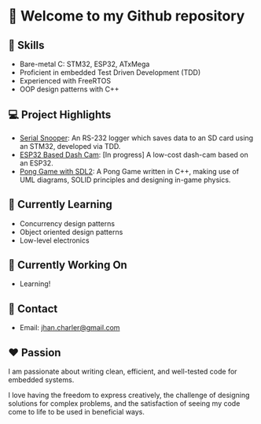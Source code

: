 # :wave: Welcome to my Github repository

## :book: Skills
- Bare-metal C: STM32, ESP32, ATxMega
- Proficient in embedded Test Driven Development (TDD)
- Experienced with FreeRTOS
- OOP design patterns with C++

## :computer: Project Highlights
- [Serial Snooper](https://github.com/can-caglar/Data-Logger-STM32): An RS-232 logger which saves data to an SD card using an STM32, developed via TDD.
- [ESP32 Based Dash Cam](https://github.com/can-caglar/dashcam): [In progress] A low-cost dash-cam based on an ESP32.
- [Pong Game with SDL2](https://github.com/can-caglar/Pong-Game): A Pong Game written in C++, making use of UML diagrams,  SOLID principles and designing in-game physics.

## :notebook: Currently Learning
- Concurrency design patterns
- Object oriented design patterns
- Low-level electronics

## :wrench: Currently Working On
- Learning!

## :email: Contact
- Email: jhan.charler@gmail.com

## :heart: Passion

I am passionate about writing clean, efficient, and well-tested code for embedded systems. 

I love having the freedom to express creatively, the challenge of designing solutions for complex problems, and the satisfaction of seeing my code come to life to be used in beneficial ways.
